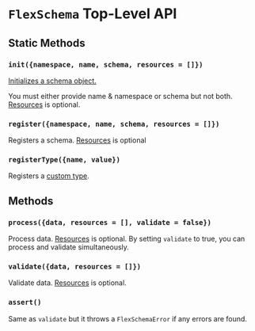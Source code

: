 # `FlexSchema` Top-Level API

## Static Methods

### `init({namespace, name, schema, resources = []})`
[Initializes a schema object.](usage.md)

You must either provide name & namespace or schema but not both. [Resources](resources.md) is optional.

### `register({namespace, name, schema, resources = []})`
Registers a schema. [Resources](resources.md) is optional

### `registerType({name, value})`
Registers a [custom type](custom.md).

## Methods

### `process({data, resources = [], validate = false})`
Process data. [Resources](resources.md) is optional.
By setting `validate` to true, you can process and validate simultaneously.

### `validate({data, resources = []})`
Validate data. [Resources](resources.md) is optional.

### `assert()`
Same as `validate` but it throws a `FlexSchemaError` if any errors are found. 

